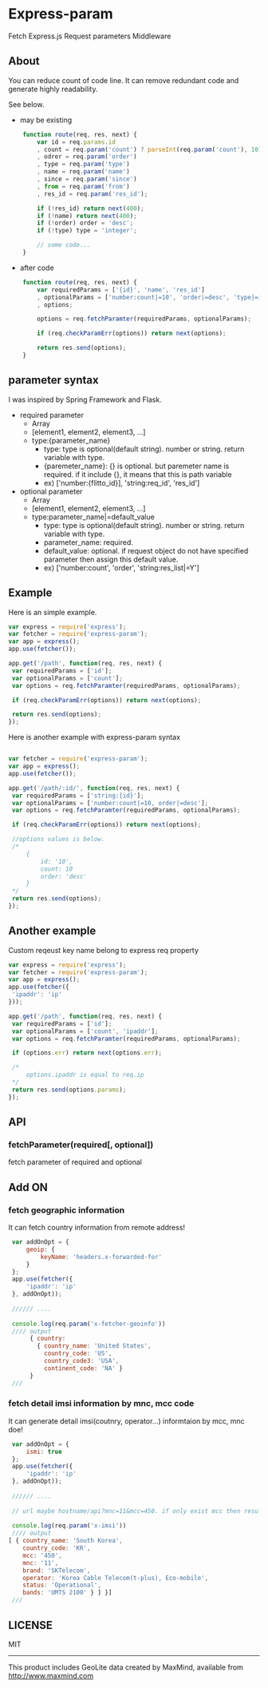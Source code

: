 # Express-param

  Fetch Express.js Request parameters Middleware

## About
You can reduce count of code line. It can remove redundant code and generate highly  readability.

See below.

- may be existing
```js
	function route(req, res, next) {
    	var id = req.params.id
        , count = req.param('count') ? parseInt(req.param('count'), 10) : 10
        , odrer = req.param('order')
        , type = req.param('type')
        , name = req.param('name')
        , since = req.param('since')
        , from = req.param('from')
        , res_id = req.param('res_id');

        if (!res_id) return next(400);
        if (!name) return next(400);
        if (!order) order = 'desc';
        if (!type) type = 'integer';

        // some code...
    }
```
- after code
```js
	function route(req, res, next) {
    	var requiredParams = ['{id}', 'name', 'res_id']
        , optionalParams = ['number:count|=10', 'order|=desc', 'type|=integer', 'since', 'from']
        , options;

        options = req.fetchParamter(requiredParams, optionalParams);

    	if (req.checkParamErr(options)) return next(options);

		return res.send(options);
    }
```

## parameter syntax
I was inspired by Spring Framework and Flask.
- required parameter
	- Array
    - [element1, element2, element3, ...]
    - type:{parameter_name}
    	- type: type is optional(default string). number or string. return variable with type.
        - {paremeter_name}: {} is optional. but paremeter name is required. if it include {}, it means that this is path variable
        - ex) ['number:{flitto_id}], 'string:req_id', 'res_id']
- optional parameter
	- Array
    - [element1, element2, element3, ...]
    - type:parameter_name|=default_value
    	- type: type is optional(default string). number or string. return variable with type.
        - parameter_name: required.
        - default_value: optional. if request object do not have specified parameter then assign this default value.
        - ex) ['number:count', 'order', 'string:res_list|=Y']


## Example
   Here is an simple example.
   ```js
   var express = require('express');
   var fetcher = require('express-param');
   var app = express();
   app.use(fetcher());

   app.get('/path', function(req, res, next) {
   	var requiredParams = ['id'];
    var optionalParams = ['count'];
   	var options = req.fetchParamter(requiredParams, optionalParams);

    if (req.checkParamErr(options)) return next(options);

    return res.send(options);
   });
   ```

   Here is another example with express-param syntax
   ```js

   var fetcher = require('express-param');
   var app = express();
   app.use(fetcher());

   app.get('/path/:id/', function(req, res, next) {
   	var requiredParams = ['string:{id}'];
    var optionalParams = ['number:count|=10, order|=desc'];
   	var options = req.fetchParamter(requiredParams, optionalParams);

    if (req.checkParamErr(options)) return next(options);

    //options values is below.
    /*
    	{
        	id: '10',
            count: 10
            order: 'desc'
        }
    */
    return res.send(options);
   });
   ```
## Another example
   Custom reqeust key name belong to express req property
   ```js
   var express = require('express');
   var fetcher = require('express-param');
   var app = express();
   app.use(fetcher({
    'ipaddr': 'ip'
   }));

   app.get('/path', function(req, res, next) {
   	var requiredParams = ['id'];
    var optionalParams = ['count', 'ipaddr'];
   	var options = req.fetchParamter(requiredParams, optionalParams);

    if (options.err) return next(options.err);

    /*
        options.ipaddr is equal to req.ip
    */
    return res.send(options.params);
   });
   ```

## API
### fetchParameter(required[, optional])
fetch parameter of required and optional

## Add ON
### fetch geographic information
   It can fetch country information from remote address!
   ```js
    var addOnOpt = {
        geoip: {
            keyName: 'headers.x-forwarded-for'
        }
    };
    app.use(fetcher({
        'ipaddr': 'ip'
    }, addOnOpt));
    
    ////// ....
    
    console.log(req.param('x-fetcher-geoinfo'))
    //// output
         { country:
           { country_name: 'United States',
             country_code: 'US',
             country_code3: 'USA',
             continent_code: 'NA' } 
         }  
    ///
   ```
### fetch detail imsi information by mnc, mcc code
   It can generate detail imsi(coutnry, operator...) informtaion by mcc, mnc doe!
   
    
   ```js
    var addOnOpt = {
        ismi: true
    };
    app.use(fetcher({
        'ipaddr': 'ip'
    }, addOnOpt));
    
    ////// ....
    
    // url maybe hostname/api?mnc=11&mcc=450. if only exist mcc then results array length may be greater than 1.
    
    console.log(req.param('x-imsi'))
    //// output
   [ { country_name: 'South Korea',
       country_code: 'KR',
       mcc: '450',
       mnc: '11',
       brand: 'SKTelecom',
       operator: 'Korea Cable Telecom(t-plus), Eco-mobile',
       status: 'Operational',
       bands: 'UMTS 2100' } ] }]
    ///
   ```    

## LICENSE
MIT

---

This product includes GeoLite data created by MaxMind, available from 
http://www.maxmind.com
